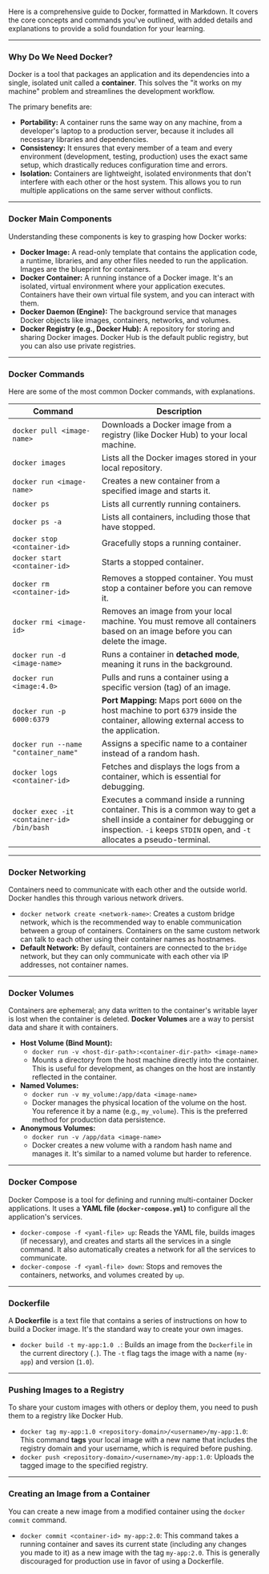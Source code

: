 Here is a comprehensive guide to Docker, formatted in Markdown. It covers the core concepts and commands you've outlined, with added details and explanations to provide a solid foundation for your learning.

---

### Why Do We Need Docker?

Docker is a tool that packages an application and its dependencies into a single, isolated unit called a **container**. This solves the "it works on my machine" problem and streamlines the development workflow. 

The primary benefits are:
* **Portability:** A container runs the same way on any machine, from a developer's laptop to a production server, because it includes all necessary libraries and dependencies.
* **Consistency:** It ensures that every member of a team and every environment (development, testing, production) uses the exact same setup, which drastically reduces configuration time and errors.
* **Isolation:** Containers are lightweight, isolated environments that don't interfere with each other or the host system. This allows you to run multiple applications on the same server without conflicts.

---

### Docker Main Components

Understanding these components is key to grasping how Docker works:

* **Docker Image:** A read-only template that contains the application code, a runtime, libraries, and any other files needed to run the application. Images are the blueprint for containers.
* **Docker Container:** A running instance of a Docker image. It's an isolated, virtual environment where your application executes. Containers have their own virtual file system, and you can interact with them.
* **Docker Daemon (Engine):** The background service that manages Docker objects like images, containers, networks, and volumes.
* **Docker Registry (e.g., Docker Hub):** A repository for storing and sharing Docker images. Docker Hub is the default public registry, but you can also use private registries.

---

### Docker Commands

Here are some of the most common Docker commands, with explanations.

| Command                                      | Description                                                                                                                              |
| -------------------------------------------- | ---------------------------------------------------------------------------------------------------------------------------------------- |
| `docker pull <image-name>`                   | Downloads a Docker image from a registry (like Docker Hub) to your local machine.                                                        |
| `docker images`                              | Lists all the Docker images stored in your local repository.                                                                             |
| `docker run <image-name>`                    | Creates a new container from a specified image and starts it.                                                                            |
| `docker ps`                                  | Lists all currently running containers.                                                                                                  |
| `docker ps -a`                               | Lists all containers, including those that have stopped.                                                                                 |
| `docker stop <container-id>`                 | Gracefully stops a running container.                                                                                                    |
| `docker start <container-id>`                | Starts a stopped container.                                                                                                              |
| `docker rm <container-id>`                   | Removes a stopped container. You must stop a container before you can remove it.                                                         |
| `docker rmi <image-id>`                      | Removes an image from your local machine. You must remove all containers based on an image before you can delete the image.                |
| `docker run -d <image-name>`                 | Runs a container in **detached mode**, meaning it runs in the background.                                                                |
| `docker run <image:4.0>`                     | Pulls and runs a container using a specific version (tag) of an image.                                                                   |
| `docker run -p 6000:6379`                    | **Port Mapping:** Maps port `6000` on the host machine to port `6379` inside the container, allowing external access to the application.   |
| `docker run --name "container_name"`         | Assigns a specific name to a container instead of a random hash.                                                                         |
| `docker logs <container-id>`                 | Fetches and displays the logs from a container, which is essential for debugging.                                                        |
| `docker exec -it <container-id> /bin/bash`   | Executes a command inside a running container. This is a common way to get a shell inside a container for debugging or inspection. `-i` keeps `STDIN` open, and `-t` allocates a pseudo-terminal. |

---

### Docker Networking

Containers need to communicate with each other and the outside world. Docker handles this through various network drivers.

* `docker network create <network-name>`: Creates a custom bridge network, which is the recommended way to enable communication between a group of containers. Containers on the same custom network can talk to each other using their container names as hostnames.
* **Default Network:** By default, containers are connected to the `bridge` network, but they can only communicate with each other via IP addresses, not container names.

---

### Docker Volumes

Containers are ephemeral; any data written to the container's writable layer is lost when the container is deleted. **Docker Volumes** are a way to persist data and share it with containers.

* **Host Volume (Bind Mount):**
    * `docker run -v <host-dir-path>:<container-dir-path> <image-name>`
    * Mounts a directory from the host machine directly into the container. This is useful for development, as changes on the host are instantly reflected in the container.
* **Named Volumes:**
    * `docker run -v my_volume:/app/data <image-name>`
    * Docker manages the physical location of the volume on the host. You reference it by a name (e.g., `my_volume`). This is the preferred method for production data persistence.
* **Anonymous Volumes:**
    * `docker run -v /app/data <image-name>`
    * Docker creates a new volume with a random hash name and manages it. It's similar to a named volume but harder to reference.

---

### Docker Compose

Docker Compose is a tool for defining and running multi-container Docker applications. It uses a **YAML file (`docker-compose.yml`)** to configure all the application's services.

* `docker-compose -f <yaml-file> up`: Reads the YAML file, builds images (if necessary), and creates and starts all the services in a single command. It also automatically creates a network for all the services to communicate.
* `docker-compose -f <yaml-file> down`: Stops and removes the containers, networks, and volumes created by `up`.

---

### Dockerfile

A **Dockerfile** is a text file that contains a series of instructions on how to build a Docker image. It's the standard way to create your own images.

* `docker build -t my-app:1.0 .`: Builds an image from the `Dockerfile` in the current directory (`.`). The `-t` flag tags the image with a name (`my-app`) and version (`1.0`).

---

### Pushing Images to a Registry

To share your custom images with others or deploy them, you need to push them to a registry like Docker Hub.

* `docker tag my-app:1.0 <repository-domain>/<username>/my-app:1.0`: This command **tags** your local image with a new name that includes the registry domain and your username, which is required before pushing.
* `docker push <repository-domain>/<username>/my-app:1.0`: Uploads the tagged image to the specified registry.

---

### Creating an Image from a Container

You can create a new image from a modified container using the `docker commit` command.

* `docker commit <container-id> my-app:2.0`: This command takes a running container and saves its current state (including any changes you made to it) as a new image with the tag `my-app:2.0`. This is generally discouraged for production use in favor of using a Dockerfile.